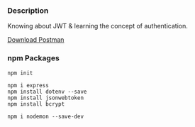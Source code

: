 ### Description

Knowing about JWT & learning the concept of authentication.

[Download Postman](https://www.postman.com/downloads/)

### npm Packages

```
npm init

npm i express
npm install dotenv --save
npm install jsonwebtoken
npm install bcrypt

npm i nodemon --save-dev
```
